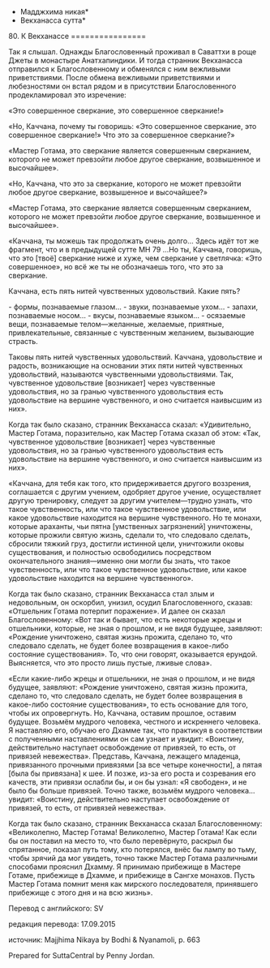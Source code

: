 * Мадджхима никая*
* Векханасса сутта*

80\. К Векханассе
\=\=\=\=\=\=\=\=\=\=\=\=\=\=\=\=

Так я слышал\. Однажды Благословенный проживал в Саваттхи в роще Джеты в монастыре Анатхапиндики\. И тогда странник Векханасса отправился к Благословенному и обменялся с ним вежливыми приветствиями\. После обмена вежливыми приветствиями и любезностями он встал рядом и в присутствии Благословенного продекламировал это изречение:

«Это совершенное сверкание, это совершенное сверкание\!»

«Но, Каччана, почему ты говоришь: «Это совершенное сверкание, это совершенное сверкание\!» Что это за совершенное сверкание?»

«Мастер Готама, это сверкание является совершенным сверканием, которого не может превзойти любое другое сверкание, возвышенное и высочайшее»\.

«Но, Каччана, что это за сверкание, которого не может превзойти любое другое сверкание, возвышенное и высочайшее?»

«Мастер Готама, это сверкание является совершенным сверканием, которого не может превзойти любое другое сверкание, возвышенное и высочайшее»\.

«Каччана, ты можешь так продолжать очень долго… Здесь идёт тот же фрагмент, что и в предыдущей сутте МН 79 …Но ты, Каччана, говоришь, что это \[твоё\] сверкание ниже и хуже, чем сверкание у светлячка: «Это совершенное», но всё же ты не обозначаешь того, что это за сверкание\.

Каччана, есть пять нитей чувственных удовольствий\. Какие пять?

\- формы, познаваемые глазом…
\- звуки, познаваемые ухом…
\- запахи, познаваемые носом…
\- вкусы, познаваемые языком…
\- осязаемые вещи, познаваемые телом—желанные, желаемые, приятные, привлекательные, связанные с чувственным желанием, вызывающие страсть\.

Таковы пять нитей чувственных удовольствий\. Каччана, удовольствие и радость, возникающие на основании этих пяти нитей чувственных удовольствий, называются чувственными удовольствиями\. Так, чувственное удовольствие \[возникает\] через чувственные удовольствия, но за гранью чувственного удовольствия есть удовольствие на вершине чувственного, и оно считается наивысшим из них»\.

Когда так было сказано, странник Векханасса сказал: «Удивительно, Мастер Готама, поразительно, как Мастер Готама сказал об этом: «Так, чувственное удовольствие \[возникает\] через чувственные удовольствия, но за гранью чувственного удовольствия есть удовольствие на вершине чувственного, и оно считается наивысшим из них»\.

«Каччана, для тебя как того, кто придерживается другого воззрения, соглашается с другим учением, одобряет другое учение, осуществляет другую тренировку, следует за другим учителем—трудно узнать, что такое чувственность, или что такое чувственное удовольствие, или какое удовольствие находится на вершине чувственного\. Но те монахи, которые араханты, чьи пятна \[умственных загрязнений\] уничтожены, которые прожили святую жизнь, сделали то, что следовало сделать, сбросили тяжкий груз, достигли истинной цели, уничтожили оковы существования, и полностью освободились посредством окончательного знания—именно они могли бы знать, что такое чувственность, или что такое чувственное удовольствие, или какое удовольствие находится на вершине чувственного»\.

Когда так было сказано, странник Векханасса стал злым и недовольным, он оскорбил, унизил, осудил Благословенного, сказав: «Отшельник Готама потерпит поражение»\. И далее он сказал Благословенному: «Вот так и бывает, что есть некоторые жрецы и отшельники, которые, не зная о прошлом, и не видя будущее, заявляют: «Рождение уничтожено, святая жизнь прожита, сделано то, что следовало сделать, не будет более возвращения в какое\-либо состояние существования»\. То, что они говорят, оказывается ерундой\. Выясняется, что это просто лишь пустые, лживые слова»\.

«Если какие\-либо жрецы и отшельники, не зная о прошлом, и не видя будущее, заявляют: «Рождение уничтожено, святая жизнь прожита, сделано то, что следовало сделать, не будет более возвращения в какое\-либо состояние существования», то есть основание для того, чтобы их опровергнуть\. Но, Каччана, оставим прошлое, оставим будущее\. Возьмём мудрого человека, честного и искреннего человека\. Я наставляю его, обучаю его Дхамме так, что практикуя в соответствии с полученными наставлениями он сам узнает и увидит: «Воистину, действительно наступает освобождение от привязей, то есть, от привязей невежества»\. Представь, Каччана, лежащего младенца, привязанного прочными привязями \[за все четыре конечности\], а пятая \[была бы привязана\] к шее\. И позже, из\-за его роста и созревания его качеств, эти привязи ослабли бы, и он бы узнал: «Я свободен», и не было бы больше привязей\. Точно также, возьмём мудрого человека… увидит: «Воистину, действительно наступает освобождение от привязей, то есть, от привязей невежества»\.

Когда так было сказано, странник Векханасса сказал Благословенному: «Великолепно, Мастер Готама\! Великолепно, Мастер Готама\! Как если бы он поставил на место то, что было перевёрнуто, раскрыл бы спрятанное, показал путь тому, кто потерялся, внёс бы лампу во тьму, чтобы зрячий да мог увидеть, точно также Мастер Готама различными способами прояснил Дхамму\. Я принимаю прибежище в Мастере Готаме, прибежище в Дхамме, и прибежище в Сангхе монахов\. Пусть Мастер Готама помнит меня как мирского последователя, принявшего прибежище с этого дня и на всю жизнь»\.

Перевод с английского: SV

редакция перевода: 17\.09\.2015

источник: Majjhima Nikaya by Bodhi & Nyanamoli, p\. 663

Prepared for SuttaCentral by Penny Jordan\.